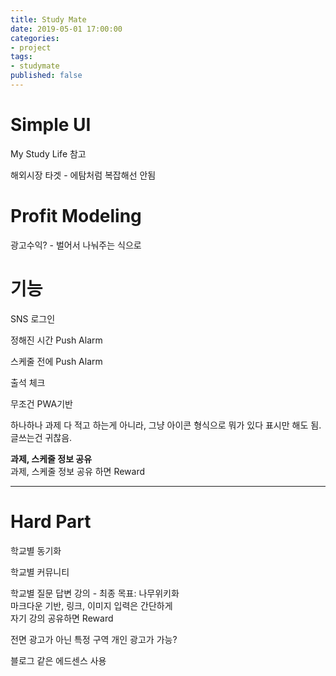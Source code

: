 ```yaml
---
title: Study Mate
date: 2019-05-01 17:00:00
categories:
- project
tags:
- studymate
published: false
---
```


# Simple UI
My Study Life 참고

해외시장 타겟 - 에탐처럼 복잡해선 안됨


# Profit Modeling

광고수익? - 벌어서 나눠주는 식으로

# 기능

SNS 로그인

정해진 시간 Push Alarm

스케줄 전에 Push Alarm

출석 체크

무조건 PWA기반

하나하나 과제 다 적고 하는게 아니라, 그냥 아이콘 형식으로 뭐가 있다 표시만 해도 됨. 글쓰는건 귀찮음.

**과제, 스케줄 정보 공유**  
과제, 스케줄 정보 공유 하면 Reward  

---
# Hard Part

학교별 동기화

학교별 커뮤니티

학교별 질문 답변 강의 - 최종 목표: 나무위키화  
마크다운 기반, 링크, 이미지 입력은 간단하게  
자기 강의 공유하면 Reward  

전면 광고가 아닌 특정 구역 개인 광고가 가능?  

블로그 같은 에드센스 사용
